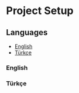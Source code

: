 # Project Setup

## Languages

- [English](#-project-description)
- [Türkçe](#T%C3%BCrk%C3%A7e)

### English

### Türkçe
